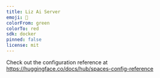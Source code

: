 ```yaml
---
title: Liz Ai Server
emoji: 🚀
colorFrom: green
colorTo: red
sdk: docker
pinned: false
license: mit
---
```


Check out the configuration reference at https://huggingface.co/docs/hub/spaces-config-reference

